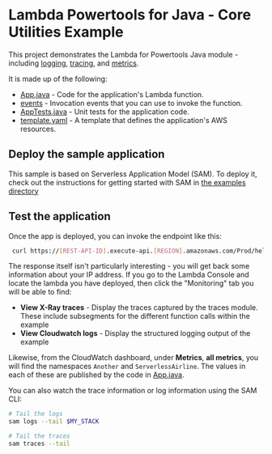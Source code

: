 # Lambda Powertools for Java - Core Utilities Example

This project demonstrates the Lambda for Powertools Java module - including 
[logging](https://docs.powertools.aws.dev/lambda/java/core/logging/),
[tracing](https://docs.powertools.aws.dev/lambda/java/core/tracing/), and
[metrics](https://docs.powertools.aws.dev/lambda/java/core/metrics/).

It is made up of the following:

- [App.java](src/main/java/helloworld/App.java) - Code for the application's Lambda function.
- [events](events) - Invocation events that you can use to invoke the function.
- [AppTests.java](src/test/java/helloworld/AppTest.java) - Unit tests for the application code. 
- [template.yaml](template.yaml) - A template that defines the application's AWS resources.

## Deploy the sample application

This sample is based on Serverless Application Model (SAM). To deploy it, check out the instructions for getting
started with SAM in [the examples directory](../README.md)

## Test the application

Once the app is deployed, you can invoke the endpoint like this:

```bash
 curl https://[REST-API-ID].execute-api.[REGION].amazonaws.com/Prod/hello/
```

The response itself isn't particularly interesting - you will get back some information about your IP address.  If 
you go to the Lambda Console and locate the lambda you have deployed, then click the "Monitoring" tab you will
be able to find:

* **View X-Ray traces** -  Display the traces captured by the traces module. These include subsegments for the
different function calls within the example
* **View Cloudwatch logs** - Display the structured logging output of the example

Likewise, from the CloudWatch dashboard, under **Metrics**, **all metrics**,  you will find the namespaces `Another`
and `ServerlessAirline`. The values in each of these are published by the code in
[App.java](src/main/java/helloworld/App.java). 

You can also watch the trace information or log information using the SAM CLI:
```bash
# Tail the logs
sam logs --tail $MY_STACK

# Tail the traces
sam traces --tail
```